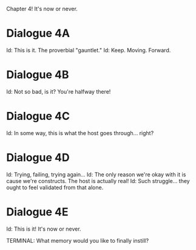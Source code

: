 Chapter 4! It's now or never.

# Dialogue 4A
Id: This is it. The proverbial "gauntlet."
Id: Keep. Moving. Forward.

# Dialogue 4B
Id: Not so bad, is it? You're halfway there!

# Dialogue 4C
Id: In some way, this is what the host goes through... right?

# Dialogue 4D
Id: Trying, failing, trying again...
Id: The only reason we're okay with it is cause we're constructs. The host is actually real!
Id: Such struggle... they ought to feel validated from that alone.

# Dialogue 4E
Id: This is it! It's now or never.

TERMINAL: What memory would you like to finally instill?